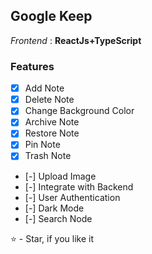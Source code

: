 ## Google Keep

_Frontend_ : **ReactJs+TypeScript**


### Features

- [x] Add Note
- [x] Delete Note
- [x] Change Background Color
- [x] Archive Note
- [x] Restore Note
- [x] Pin Note
- [x] Trash Note
- [-] Upload Image
- [-] Integrate with Backend
- [-] User Authentication
- [-] Dark Mode
- [-] Search Node

⭐ - Star, if you like it

